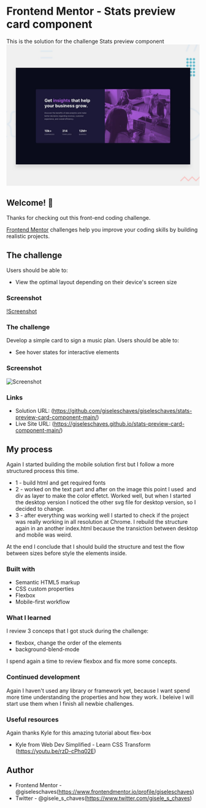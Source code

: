 # Frontend Mentor - Stats preview card component

This is the solution for the challenge Stats preview component
![Design preview for the Stats preview card component coding challenge](./design/desktop-preview.jpg)

## Welcome! 👋

Thanks for checking out this front-end coding challenge.

[Frontend Mentor](https://www.frontendmentor.io) challenges help you improve your coding skills by building realistic projects.

## The challenge

Users should be able to:

- View the optimal layout depending on their device's screen size

### Screenshot

[!Screenshot](./design/solution-screenshot)

### The challenge

Develop a simple card to sign a music plan. Users should be able to:

- See hover states for interactive elements

### Screenshot

![Screenshot](./design/solution-screenshot.png)

### Links

- Solution URL: (https://github.com/giseleschaves/giseleschaves/stats-preview-card-component-main/)
- Live Site URL: (https://giseleschaves.github.io/stats-preview-card-component-main/)

## My process

Again I started building the mobile solution first but I follow a more structured process this time.

- 1 - build html and get required fonts
- 2 - worked on the text part and after on the image
  this point I used <image> and div as layer to make the color effetct.
  Worked well, but when I started the desktop version I noticed the other svg file for desktop version, so I decided to change.
- 3 - after everything was working well I started to check if the project was really working in all resolution at Chrome.
  I rebuild the structure again in an another index.html because the transiction between desktop and mobile was weird.

At the end I conclude that I should build the structure and test the flow between sizes before style the elements inside.

### Built with

- Semantic HTML5 markup
- CSS custom properties
- Flexbox
- Mobile-first workflow

### What I learned

I review 3 conceps that I got stuck during the challenge:

- flexbox, change the order of the elements
- background-blend-mode

I spend again a time to review flexbox and fix more some concepts.

### Continued development

Again I haven't used any library or framework yet, because I want spend more time understanding the properties and how they work. I beleive I will start use them when I finish all newbie challenges.

### Useful resources

Again thanks Kyle for this amazing tutorial about flex-box

- Kyle from Web Dev Simplified - Learn CSS Transform (https://youtu.be/rzD-cPhq02E)

## Author

- Frontend Mentor - @giseleschaves(https://www.frontendmentor.io/profile/giseleschaves)
- Twitter - @gisele_s_chaves(https://www.twitter.com/gisele_s_chaves)
